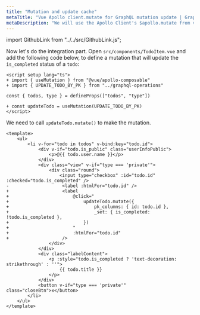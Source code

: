 ```yaml
---
title: "Mutation and update cache"
metaTitle: "Vue Apollo client.mutate for GraphQL mutation update | GraphQL Vue Apollo Tutorial"
metaDescription: "We will use the Apollo Client's $apollo.mutate from vue-apollo as an example to modify existing data and update cache locally using readQuery and writeQuery and handle optimisticResponse"
---
```


import GithubLink from "../../src/GithubLink.js";

Now let's do the integration part. Open `src/components/TodoItem.vue` and add the following code below, to define a mutation that will update the `is_completed` status of a `todo`:

<GithubLink link="https://github.com/hasura/learn-graphql/blob/master/tutorials/frontend/vue3-apollo/app-final/src/components/TodoItem.vue" text="src/components/TodoItem.vue" />


```vue
<script setup lang="ts">
+ import { useMutation } from "@vue/apollo-composable"
+ import { UPDATE_TODO_BY_PK } from "../graphql-operations"

const { todos, type } = defineProps(["todos", "type"])

+ const updateTodo = useMutation(UPDATE_TODO_BY_PK)
</script>
```

We need to call `updateTodo.mutate()` to make the mutation. 

```vue
<template>
    <ul>
        <li v-for="todo in todos" v-bind:key="todo.id">
            <div v-if="todo.is_public" class="userInfoPublic">
                <p>@{{ todo.user.name }}</p>
            </div>
            <div class="view" v-if="type === 'private'">
                <div class="round">
                    <input type="checkbox" :id="todo.id" :checked="todo.is_completed" />
-                    <label :htmlFor="todo.id" />
+                    <label
+                        @click="
+                            updateTodo.mutate({
+                                pk_columns: { id: todo.id },
+                                _set: { is_completed: !todo.is_completed },
+                            })
+                        "
+                        :htmlFor="todo.id"
+                    />
                </div>
            </div>
            <div class="labelContent">
                <p :style="todo.is_completed ? 'text-decoration: strikethrough' : ''">
                    {{ todo.title }}
                </p>
            </div>
            <button v-if="type === 'private'" class="closeBtn">x</button>
        </li>
    </ul>
</template>
```


